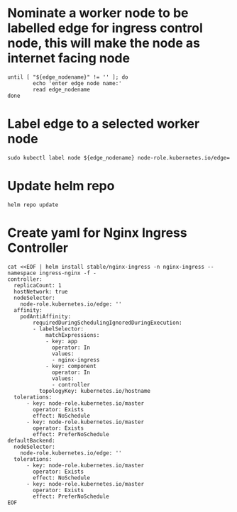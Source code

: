 # Nominate a worker node to be labelled edge for ingress control node, this will make the node as internet facing node
```
until [ "${edge_nodename}" != '' ]; do
        echo 'enter edge node name:'
        read edge_nodename
done
```
# Label edge to a selected worker node
```sudo kubectl label node ${edge_nodename} node-role.kubernetes.io/edge=```
# Update helm repo
```helm repo update```
# Create yaml for Nginx Ingress Controller
```
cat <<EOF | helm install stable/nginx-ingress -n nginx-ingress --namespace ingress-nginx -f -
controller:
  replicaCount: 1
  hostNetwork: true
  nodeSelector:
    node-role.kubernetes.io/edge: ''
  affinity:
    podAntiAffinity:
        requiredDuringSchedulingIgnoredDuringExecution:
        - labelSelector:
            matchExpressions:
            - key: app
              operator: In
              values:
              - nginx-ingress
            - key: component
              operator: In
              values:
              - controller
          topologyKey: kubernetes.io/hostname
  tolerations:
      - key: node-role.kubernetes.io/master
        operator: Exists
        effect: NoSchedule
      - key: node-role.kubernetes.io/master
        operator: Exists
        effect: PreferNoSchedule
defaultBackend:
  nodeSelector:
    node-role.kubernetes.io/edge: ''
  tolerations:
      - key: node-role.kubernetes.io/master
        operator: Exists
        effect: NoSchedule
      - key: node-role.kubernetes.io/master
        operator: Exists
        effect: PreferNoSchedule
EOF
```
